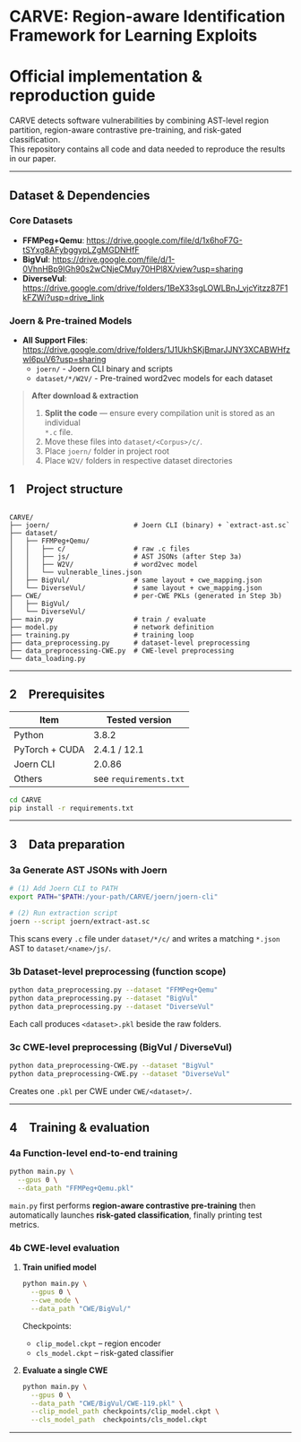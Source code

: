 # CARVE: Region-aware Identification Framework for Learning Exploits  
Official implementation & reproduction guide
============================================

CARVE detects software vulnerabilities by combining AST-level region
partition, region-aware contrastive pre-training, and risk-gated
classification.  
This repository contains all code and data needed to reproduce the
results in our paper.

---

## Dataset & Dependencies
### Core Datasets
* **FFMPeg+Qemu**: https://drive.google.com/file/d/1x6hoF7G-tSYxg8AFybggypLZgMGDNHfF
* **BigVul**: https://drive.google.com/file/d/1-0VhnHBp9IGh90s2wCNjeCMuy70HPl8X/view?usp=sharing
* **DiverseVul**: https://drive.google.com/drive/folders/1BeX33sgLOWLBnJ_vjcYitzz87F1kFZWi?usp=drive_link

### Joern & Pre-trained Models
* **All Support Files**: https://drive.google.com/drive/folders/1J1UkhSKjBmarJJNY3XCABWHfzwI6puV6?usp=sharing
  - `joern/` - Joern CLI binary and scripts
  - `dataset/*/W2V/` - Pre-trained word2vec models for each dataset

> **After download & extraction**
> 1. **Split the code** — ensure every compilation unit is stored as an individual  
>    `*.c` file.  
> 2. Move these files into `dataset/<Corpus>/c/`.  
> 3. Place `joern/` folder in project root
> 4. Place `W2V/` folders in respective dataset directories


## 1 Project structure

```

CARVE/
├── joern/                     # Joern CLI (binary) + `extract-ast.sc`
├── dataset/
│   ├── FFMPeg+Qemu/
│   │   ├── c/                 # raw .c files
│   │   ├── js/                # AST JSONs (after Step 3a)
│   │   ├── W2V/               # word2vec model
│   │   └── vulnerable_lines.json
│   ├── BigVul/                # same layout + cwe_mapping.json
│   └── DiverseVul/            # same layout + cwe_mapping.json
├── CWE/                       # per-CWE PKLs (generated in Step 3b)
│   ├── BigVul/
│   └── DiverseVul/
├── main.py                    # train / evaluate
├── model.py                   # network definition
├── training.py                # training loop
├── data_preprocessing.py      # dataset-level preprocessing
├── data_preprocessing-CWE.py  # CWE-level preprocessing
└── data_loading.py

````

---

## 2 Prerequisites

| Item           | Tested version         |
|----------------|------------------------|
| Python         | 3.8.2                  |
| PyTorch + CUDA | 2.4.1 / 12.1           |
| Joern CLI      | 2.0.86                 |
| Others         | see `requirements.txt` |

```bash
cd CARVE
pip install -r requirements.txt
````

---

## 3 Data preparation

### 3a  Generate AST JSONs with Joern

```bash
# (1) Add Joern CLI to PATH
export PATH="$PATH:/your-path/CARVE/joern/joern-cli"

# (2) Run extraction script
joern --script joern/extract-ast.sc
```

This scans every `.c` file under `dataset/*/c/` and writes a matching
`*.json` AST to `dataset/<name>/js/`.

### 3b  Dataset-level preprocessing (function scope)

```bash
python data_preprocessing.py --dataset "FFMPeg+Qemu"
python data_preprocessing.py --dataset "BigVul"
python data_preprocessing.py --dataset "DiverseVul"
```

Each call produces `<dataset>.pkl` beside the raw folders.

### 3c  CWE-level preprocessing (BigVul / DiverseVul)

```bash
python data_preprocessing-CWE.py --dataset "BigVul"
python data_preprocessing-CWE.py --dataset "DiverseVul"
```

Creates one `.pkl` per CWE under `CWE/<dataset>/`.

---

## 4 Training & evaluation

### 4a  Function-level end-to-end training

```bash
python main.py \
  --gpus 0 \
  --data_path "FFMPeg+Qemu.pkl"
```

`main.py` first performs **region-aware contrastive pre-training** then
automatically launches **risk-gated classification**, finally printing
test metrics.

### 4b  CWE-level evaluation

1. **Train unified model**

   ```bash
   python main.py \
     --gpus 0 \
     --cwe_mode \
     --data_path "CWE/BigVul/"
   ```

   Checkpoints:

   * `clip_model.ckpt` – region encoder
   * `cls_model.ckpt`  – risk-gated classifier

2. **Evaluate a single CWE**

   ```bash
   python main.py \
     --gpus 0 \
     --data_path "CWE/BigVul/CWE-119.pkl" \
     --clip_model_path checkpoints/clip_model.ckpt \
     --cls_model_path  checkpoints/cls_model.ckpt
   ```

---
